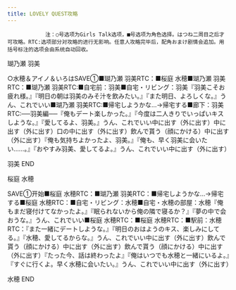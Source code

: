 ```yaml
---
title: LOVELY QUEST攻略
---
```


                注：○号选项为Girls Talk选项，■号选项为角色选择。はつね二周目之后才可攻略。RTC:选项部分对攻略的进行无影响。任意人攻略完毕后，配角おまけ剧情会追加。用括号标注的选项会由系统自动回收。

瑚乃瀬 羽美

○水穂＆アイノ＆いろはSAVE①■瑚乃瀬 羽美RTC：■桜庭 水穂■瑚乃瀬 羽美RTC：■瑚乃瀬 羽美RTC:■自宅前：羽美■自宅・リビング：羽美『羽美こそお疲れ様。』『明日の朝は羽美のみそ汁を飲みたい。』『また明日、よろしくな。』うん、これでいい■瑚乃瀬 羽美RTC:■帰宅しようかな…→帰宅する■廊下：羽美RTC:──羽美編──『俺もデート楽しかった。』『今度は二人きりでいっぱいキスしような。』『愛してるよ、羽美。』うん、これでいい中に出す（外に出す）中に出す（外に出す）口の中に出す（外に出す）飲んで貰う（顔にかける）中に出す（外に出す）『俺も気持ちよかったよ、羽美。』『俺も、早く羽美に会いたい……。』『おやすみ羽美、愛してるよ。』うん、これでいい中に出す（外に出す）

羽美 END

桜庭 水穂

SAVE①开始■桜庭 水穂RTC：■瑚乃瀬 羽美RTC：■帰宅しようかな…→帰宅する■桜庭 水穂RTC：■自宅・リビング：水穂■自宅・水穂の部屋：水穂『俺もまだ寝付けてなかったよ。』『眠られないから俺の隣で寝るか？』『夢の中で会おうな。』うん、これでいい■桜庭 水穂RTC：■桜庭 水穂RTC：■駅前：水穂RTC：『また一緒にデートしような。』『明日のおはようのキス、楽しみにしてる。』『水穂、愛してるからな。』うん、これでいい中に出す（外に出す）飲んで貰う（顔にかける）中に出す（外に出す）飲んで貰う（顔にかける）中に出す（外に出す）『たった今、話は終わったよ』『俺はいつでも水穂と一緒にいるよ。』『すぐに行くよ。早く水穂に会いたい。』うん、これでいい中に出す（外に出す）

水穂 END


              
